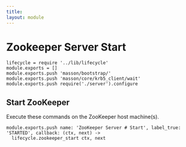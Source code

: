 ```yaml
---
title: 
layout: module
---
```


# Zookeeper Server Start

    lifecycle = require '../lib/lifecycle'
    module.exports = []
    module.exports.push 'masson/bootstrap/'
    module.exports.push 'masson/core/krb5_client/wait'
    module.exports.push require('./server').configure

## Start ZooKeeper

Execute these commands on the ZooKeeper host machine(s).

    module.exports.push name: 'ZooKeeper Server # Start', label_true: 'STARTED', callback: (ctx, next) ->
      lifecycle.zookeeper_start ctx, next

